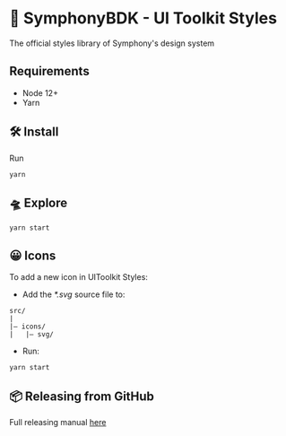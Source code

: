# 💄 SymphonyBDK - UI Toolkit Styles

The official styles library of Symphony's design system

## Requirements

- Node 12+
- Yarn

## 🛠 Install

Run

```
yarn
```

## 🛸 Explore

```
yarn start
```

## 😀 Icons

To add a new icon in UIToolkit Styles:

- Add the <em>*.svg</em> source file to:
```
src/
|
|– icons/
|   |– svg/
```

- Run:

```
yarn start
```

## 📦 Releasing from GitHub
Full releasing manual [here](https://perzoinc.atlassian.net/wiki/spaces/DevX/pages/1303478933/UIToolkit+releasing+and+versioning) 
